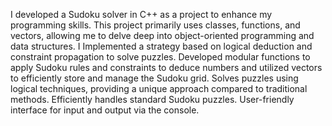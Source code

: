I developed a Sudoku solver in C++ as a project to enhance my programming skills. This project primarily uses classes, functions, and vectors, allowing me to delve deep into object-oriented programming and data structures. I Implemented a strategy based on logical deduction and constraint propagation to solve puzzles. Developed modular functions to apply Sudoku rules and constraints to deduce numbers and utilized vectors to efficiently store and manage the Sudoku grid. Solves puzzles using logical techniques, providing a unique approach compared to traditional methods. Efficiently handles standard Sudoku puzzles. User-friendly interface for input and output via the console.
